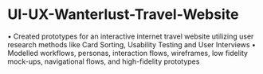 # UI-UX-Wanterlust-Travel-Website
•	Created prototypes for an interactive internet travel website utilizing user research methods like Card Sorting, Usability Testing and User Interviews
•	Modelled workflows, personas, interaction flows, wireframes, low fidelity mock-ups, navigational flows, and high-fidelity prototypes
